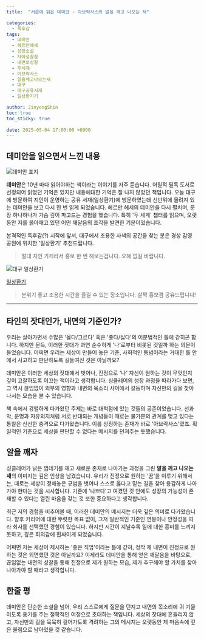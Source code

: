 ```yaml
---
title:  "서른에 읽은 데미안 - 아브락사스와 알을 깨고 나오는 새"

categories:
  - 독후감
tags:
  - 데미안
  - 헤르만헤세 
  - 성장소설 
  - 자아성찰찰
  - 내면의성찰 
  - 두세계 
  - 아브락사스 
  - 알을깨고나오는새
  - 대구
  - 대구공유서재
  - 일상환기기

author: JinyongShin
toc: true
toc_sticky: true
 
date: 2025-05-04 17:00:00 +0900
---
```


## 데미안을 읽으면서 느낀 내용

![데미안 표지](https://minumsa.minumsa.com/wp-content/uploads/bookcover/044_%EB%8D%B0%EB%AF%B8%EC%95%88-300x504.jpg)

**데미안**은 10년 마다 읽어야하는 책이라는 이야기를 자주 듣습니다. 어릴적 필독 도서로 선정되어 읽었던 기억은 있지만 내용에대한 기억은 잘 나지 않았던 책입니다. 오늘 대구에 방문하여 지인이 운영하는 공유 서재(일상환기)에 방문하였는데 선반위에 올려져 있는 데미안을 보고 다시 한 번 읽게 되었습니다. 헤르만 헤세의 데미안을 다시 펼치며, 문장 하나하나가 가슴 깊이 파고드는 경험을 했습니다. 특히 '두 세계' 챕터를 읽으며, 오랫동안 저를 옭아매고 있던 어떤 깨달음의 조각을 발견한 기분이었습니다. 

본격적인 독후감(?) 시작에 앞서, 대구에서 조용한 사색의 공간을 찾는 분은 경상 감영 공원에 위치한 '일상환기' 추천드립니다.
> 절대 지인 가게라서 홍보 한 번 해보는겁니다. 오해 없길 바랍니다.

![대구 일상환기](https://search.pstatic.net/common/?src=https%3A%2F%2Fldb-phinf.pstatic.net%2F20240318_158%2F1710757233311eLwYq_JPEG%2FDSC09406.JPG)

[일상환기](https://naver.me/5PVTkSpl)

> 분위기 좋고 조용한 시간을 즐길 수 있는 장소입니다. 살짝 홍보겸 공유드립니다!

---
## 타인의 잣대인가, 내면의 기준인가?

우리는 살아가면서 수많은 '옳다/그르다' 혹은 '좋다/싫다'의 이분법적인 틀에 갇히곤 합니다. 하지만 문득, 이러한 잣대가 과연 순수하게 '나'로부터 비롯된 것일까 하는 의문이 들었습니다. 어쩌면 우리는 세상이 만들어 놓은 기준, 사회적인 통념이라는 거대한 틀 안에서 사고하고 판단하도록 길들여진 것은 아닐까요?

데미안은 이러한 세상의 잣대에서 벗어나, 진정으로 '나' 자신이 원하는 것이 무엇인지 깊이 고찰하도록 이끄는 책이라고 생각합니다. 싱클레어의 성장 과정을 따라가다 보면, 그 역시 끊임없이 외부의 영향과 내면의 목소리 사이에서 갈등하며 자신만의 길을 찾아 나서는 모습을 볼 수 있습니다.

책 속에서 강렬하게 다가왔던 주제는 바로 대척점에 있는 것들의 공존이었습니다. 선과 악, 운명과 자유의지처럼 서로 반대되는 개념들이 때로는 불가분의 관계를 맺고 있다는 통찰은 신선한 충격으로 다가왔습니다. 이를 상징하는 존재가 바로 '아브락사스'였죠. 획일적인 기준으로 세상을 판단할 수 없다는 메시지를 던져주는 듯했습니다.

## 알을 깨자 

싱클레어가 낡은 껍데기를 깨고 새로운 존재로 나아가는 과정을 그린 **알을 깨고 나오는 새**의 이미지는 깊은 인상을 남겼습니다. 우리가 진정으로 원하는 '꿈'을 이루기 위해서는, 때로는 세상이 정해놓은 규범을 벗어나 스스로 옳다고 믿는 길을 찾아 용감하게 나아가야 한다는 것을 시사합니다. 기존에 '나쁘다'고 여겼던 것 안에도 성장의 가능성이 존재할 수 있다는 열린 마음을 갖는 것 또한 중요하다고 생각합니다.

최근 저의 경험을 비추어볼 때, 이러한 데미안의 메시지는 더욱 깊은 의미로 다가왔습니다. 향후 커리어에 대한 뚜렷한 목표 없이, 그저 일반적인 기준인 연봉이나 안정성을 따라 회사를 선택했던 경험이 있습니다. 하지만 시간이 지날수록 일에 대한 흥미를 느끼지 못하고, 깊은 회의감에 휩싸이게 되었습니다.

어쩌면 저는 세상이 제시하는 '좋은 직업'이라는 틀에 갇혀, 정작 제 내면이 진정으로 원하는 것은 외면했던 것은 아닐까요? 이제라도 데미안을 통해 얻은 깨달음을 바탕으로, 끊임없는 내면의 성찰을 통해 진정으로 제가 원하는 모습, 제가 추구해야 할 가치를 찾아 나아가야 할 때라고 생각합니다.


## 한줄 평

데미안은 단순한 소설을 넘어, 우리 스스로에게 질문을 던지고 내면의 목소리에 귀 기울이도록 용기를 주는 철학적인 여정으로 초대하는 책입니다. 세상의 잣대에 흔들리지 않고, 자신만의 길을 묵묵히 걸어가도록 격려하는 그의 메시지는 오랫동안 제 마음속에 깊은 울림으로 남아있을 것 같습니다.
